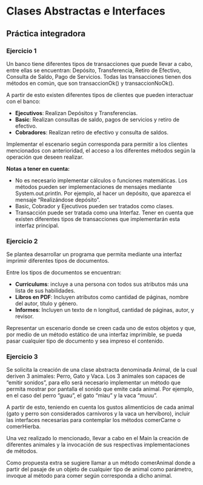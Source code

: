 # Clases Abstractas e Interfaces
## Práctica integradora

### Ejercicio 1

Un banco tiene diferentes tipos de transacciones que puede llevar a cabo, entre ellas se encuentran: Depósito, Transferencia, Retiro de Efectivo, Consulta de Saldo, Pago de Servicios. Todas las transacciones tienen dos métodos en común, que son transaccionOk() y transaccionNoOk().

A partir de esto existen diferentes tipos de clientes que pueden interactuar con el banco:

* **Ejecutivos**: Realizan Depósitos y Transferencias.
* **Basic**: Realizan consultas de saldo, pagos de servicios y retiro de efectivo.
* **Cobradores**: Realizan retiro de efectivo y consulta de saldos.

Implementar el escenario según corresponda para permitir a los clientes mencionados con anterioridad, el acceso a los diferentes métodos según la operación que deseen realizar.

**Notas a tener en cuenta:**

* No es necesario implementar cálculos o funciones matemáticas. Los métodos pueden ser implementaciones de mensajes mediante System.out.println. Por ejemplo, al hacer un depósito, que aparezca el mensaje “Realizándose depósito”.
* Basic, Cobrador y Ejecutivos pueden ser tratados como clases.
* Transacción puede ser tratada como una Interfaz. Tener en cuenta que existen diferentes tipos de transacciones que implementarán esta interfaz principal.

### Ejercicio 2

Se plantea desarrollar un programa que permita mediante una interfaz imprimir diferentes tipos de documentos.

Entre los tipos de documentos se encuentran:

* **Curriculums**: incluye a una persona con todos sus atributos más una lista de sus habilidades.
* **Libros en PDF**: Incluyen atributos como cantidad de páginas, nombre del autor, título y género.
* **Informes**: Incluyen un texto de n longitud, cantidad de páginas, autor, y revisor.

Representar un escenario donde se creen cada uno de estos objetos y que, por medio de un método estático de una interfaz imprimible, se pueda pasar cualquier tipo de documento y sea impreso el contenido.

### Ejercicio 3

Se solicita la creación de una clase abstracta denominada Animal, de la cual deriven 3 animales: Perro, Gato y Vaca. Los 3 animales son capaces de “emitir sonidos”, para ello será necesario implementar un método que permita mostrar por pantalla el sonido que emite cada animal. Por ejemplo, en el caso del perro “guau”, el gato “miau” y la vaca “muuu”.

A partir de esto, teniendo en cuenta los gustos alimenticios de cada animal (gato y perro son considerados carnívoros y la vaca un hervíboro), incluir las interfaces necesarias para contemplar los métodos comerCarne o comerHierba.

Una vez realizado lo mencionado, llevar a cabo en el Main la creación de diferentes animales y la invocación de sus respectivas implementaciones de métodos.

Como propuesta extra se sugiere llamar a un método comerAnimal donde a partir del pasaje de un objeto de cualquier tipo de animal como parámetro, invoque al método para comer según corresponda a dicho animal.
